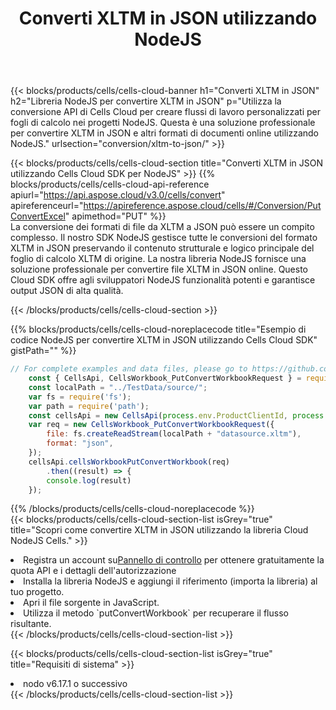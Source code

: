 ﻿---
title:  Converti XLTM in JSON utilizzando NodeJS
description: Utilizzando Aspose.Cells Cloud SDK per NodeJS per convertire un file in formato XLTM in un file in formato JSON.
kwords: Excel, Convert XLTM to JSON, REST, NodeJS
howto: How to convert XLTM to JSON using Aspose.Cells Cloud NodeJS library.
---
{{< blocks/products/cells/cells-cloud-banner h1="Converti XLTM in JSON" h2="Libreria NodeJS per convertire XLTM in JSON" p="Utilizza la conversione API di Cells Cloud per creare flussi di lavoro personalizzati per fogli di calcolo nei progetti NodeJS. Questa è una soluzione professionale per convertire XLTM in JSON e altri formati di documenti online utilizzando NodeJS." urlsection="conversion/xltm-to-json/" >}}

{{< blocks/products/cells/cells-cloud-section title="Converti XLTM in JSON utilizzando Cells Cloud SDK per NodeJS" >}}
{{% blocks/products/cells/cells-cloud-api-reference apiurl="https://api.aspose.cloud/v3.0/cells/convert" apireferenceurl="https://apireference.aspose.cloud/cells/#/Conversion/PutConvertExcel" apimethod="PUT" %}}
<br/>
La conversione dei formati di file da XLTM a JSON può essere un compito complesso. Il nostro SDK NodeJS gestisce tutte le conversioni del formato XLTM in JSON preservando il contenuto strutturale e logico principale del foglio di calcolo XLTM di origine. La nostra libreria NodeJS fornisce una soluzione professionale per convertire file XLTM in JSON online. Questo Cloud SDK offre agli sviluppatori NodeJS funzionalità potenti e garantisce output JSON di alta qualità.

{{< /blocks/products/cells/cells-cloud-section >}}

{{% blocks/products/cells/cells-cloud-noreplacecode title="Esempio di codice NodeJS per convertire XLTM in JSON utilizzando Cells Cloud SDK" gistPath="" %}}
 
```js
// For complete examples and data files, please go to https://github.com/aspose-cells-cloud/aspose-cells-cloud-node/
    const { CellsApi, CellsWorkbook_PutConvertWorkbookRequest } = require("asposecellscloud");
    const localPath = "../TestData/source/";
    var fs = require('fs');
    var path = require('path');
    const cellsApi = new CellsApi(process.env.ProductClientId, process.env.ProductClientSecret);
    var req = new CellsWorkbook_PutConvertWorkbookRequest({
        file: fs.createReadStream(localPath + "datasource.xltm"),
        format: "json",
    });
    cellsApi.cellsWorkbookPutConvertWorkbook(req)
        .then((result) => {
        console.log(result)
    });
```
 
{{% /blocks/products/cells/cells-cloud-noreplacecode %}}
<br/>
{{< blocks/products/cells/cells-cloud-section-list isGrey="true" title="Scopri come convertire XLTM in JSON utilizzando la libreria Cloud NodeJS Cells." >}}
<li> Registra un account su<a href="https://dashboard.aspose.cloud/">Pannello di controllo</a> per ottenere gratuitamente la quota API e i dettagli dell'autorizzazione</li>
<li>Installa la libreria NodeJS e aggiungi il riferimento (importa la libreria) al tuo progetto.</li>
<li>Apri il file sorgente in JavaScript.</li>
<li>Utilizza il metodo `putConvertWorkbook` per recuperare il flusso risultante.</li>
{{< /blocks/products/cells/cells-cloud-section-list >}}

{{< blocks/products/cells/cells-cloud-section-list isGrey="true" title="Requisiti di sistema" >}}
<li>nodo v6.17.1 o successivo</li>
{{< /blocks/products/cells/cells-cloud-section-list >}}
